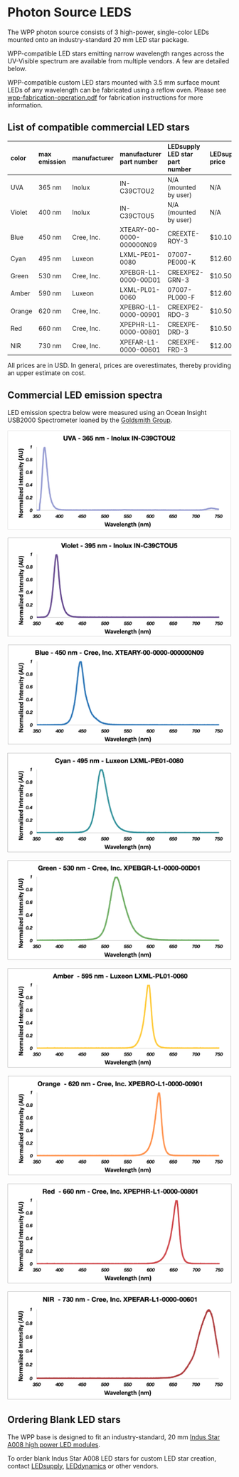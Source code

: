 # Photon Source LEDS

The WPP photon source consists of 3 high-power, single-color LEDs mounted onto an industry-standard 20 mm LED star package. 

WPP-compatible LED stars emitting narrow wavelength ranges across the UV-Visible spectrum are available from multiple vendors. A few are detailed below.

WPP-compatible custom LED stars mounted with 3.5 mm surface mount LEDs of any wavelength can be fabricated using a reflow oven. Please see [wpp-fabrication-operation.pdf](./fabrication-and-operation-instructions/wpp-fabrication-operation.tex) for fabrication instructions for more information.

## List of compatible commercial LED stars

| color          | max emission | manufacturer | manufacturer part number | LEDsupply LED star part number | LEDsupply price | LED Star vendors | LED vendors |
| :------------- | :----------- | :----------- | :----------------------- | :----------------------------- | :-------------- | :--------------- | :------------ |
| UVA            | 365 nm       | Inolux       | IN-C39CTOU2 	     	   | N/A (mounted by user)	        | N/A                | N/A | [DigiKey](https://www.digikey.com/en/products/detail/inolux/IN-C39CTOU2/9681227) [Mouser](https://www.mouser.com/ProductDetail/Inolux/IN-C39CTOU2/?qs=qSfuJ%252Bfl%2Fd4759YPTEyoag%3D%3D) |
| Violet         | 400 nm       | Inolux       | IN-C39CTOU5		       | N/A (mounted by user)          | N/A                | N/A | [DigiKey](https://www.digikey.com/en/products/detail/inolux/IN-C39CTOU5/9681233) [Mouser](https://www.mouser.com/ProductDetail/Inolux/IN-C39CTOU5/?qs=qSfuJ%252Bfl%2Fd6BLbca08ZG2g%3D%3D) |
| Blue           | 450 nm       | Cree, Inc.   | XTEARY-00-0000-000000N09  | CREEXTE-ROY-3	                | $10.10         | [LEDSupply](https://www.ledsupply.com/leds/cree-xlamp-xt-e-royal-blue-leds) | [DigiKey](https://www.digikey.com/en/products/detail/cree-inc/XTEARY-00-0000-000000N09/3744336) [Mouser](https://www.mouser.com/ProductDetail/Cree-Inc/XTEARY-00-0000-000000N09?qs=ygRr%2Ftkhtevu4HqMzfGc3w%3D%3D) |
| Cyan           | 495 nm       | Luxeon       | LXML-PE01-0080	    	   | 07007-PE000-K	                | $12.60           | [LEDSupply](https://www.ledsupply.com/leds/luxeon-rebel-color-leds) | [DigiKey](https://www.digikey.com/en/products/detail/lumileds/LXML-PE01-0080/3961255) [Mouser](https://www.mouser.com/ProductDetail/Lumileds/LXML-PE01-0080/?qs=7Vwje68bFtO%2F0g2M%252BAMdYQ%3D%3D) |
| Green          | 530 nm       | Cree, Inc.   | XPEBGR-L1-0000-00D01      | CREEXPE2-GRN-3		            | $10.50           | [LEDSupply](https://www.ledsupply.com/leds/cree-xlamp-xp-e2-color-high-power-led-star) | [DigiKey](https://www.digikey.com/en/products/detail/cree-inc/XPEBGR-L1-0000-00D01/4177200) [Mouser](https://www.mouser.com/ProductDetail/Cree-Inc/XPEBGR-L1-0000-00D01/?qs=rHlcMk0NooK%2FtCgm9PQ0pQ%3D%3D) |
| Amber          | 590 nm       | Luxeon       | LXML-PL01-0060		       | 07007-PL000-F	                | $12.60           | [LEDSupply](https://www.ledsupply.com/leds/luxeon-rebel-color-leds) | [DigiKey](https://www.digikey.com/en/products/detail/lumileds/LXML-PL01-0050/3961256) [Mouser](https://www.mouser.com/ProductDetail/Lumileds/LXML-PL01-0060?qs=7Vwje68bFtP0H6dN9OA%2FuA%3D%3D) |
| Orange         | 620 nm       | Cree, Inc.   | XPEBRO-L1-0000-00901	   | CREEXPE2-RDO-3                 | $10.50           | [LEDSupply](https://www.ledsupply.com/leds/cree-xlamp-xp-e2-color-high-power-led-star) | [DigiKey](https://www.digikey.com/en/products/detail/cree-inc/XPEBRO-L1-0000-00901/4177164) [Mouser](https://www.mouser.com/ProductDetail/Cree-Inc/XPEBRO-L1-0000-00901?qs=rHlcMk0NooLQklUEc3IqMg%3D%3D) |
| Red            | 660 nm       | Cree, Inc.   | XPEPHR-L1-0000-00801	   | CREEXPE-DRD-3                  | $10.50           | [LEDSupply](https://www.ledsupply.com/leds/cree-xlamp-xpe-high-power-led-star) | [DigiKey](https://www.digikey.com/en/products/detail/cree-inc/XPEPHR-L1-0000-00801/4895013) [Mouser](https://www.mouser.com/ProductDetail/Cree-Inc/XPEPHR-L1-0000-00801/?qs=3izLlwrMQ7lAtbsWL38zog%3D%3D) |
| NIR            | 730 nm       | Cree, Inc.   | XPEFAR-L1-0000-00601	   | CREEXPE-FRD-3	                | $12.00           | [LEDSupply](https://www.ledsupply.com/leds/cree-xlamp-xpe-high-power-led-star) | [DigiKey](https://www.digikey.com/en/products/detail/cree-inc/XPEFAR-L1-0000-00601/5303643) [Mouser](https://www.mouser.com/ProductDetail/Cree-Inc/XPEFAR-L1-0000-00601?qs=k72kBymvut%252B0JKg4b6%252BzNg%3D%3D) |

All prices are in USD.
In general, prices are overestimates, thereby providing an upper estimate on cost.

## Commercial LED emission spectra

LED emission spectra below were measured using an Ocean Insight USB2000 Spectrometer loaned by the [Goldsmith Group](https://goldsmith.chem.wisc.edu).

![UVA](./UVA-365-nm-IN-C39CTOU2.png)

![Violet](./Violet-395-nm-IN-C39CTOU5.png)

![Blue](./Blue-450-nm-XTEARY-00-0000-000000N09.png)

![Cyan](./Cyan-495-nm-LXML-PE01-0080.png)

![Green](./Green-530-nm-XPEBGR-L1-0000-00D01.png)

![Amber](./Amber-595-nm-LXML-PL01-0060.png)

![Orange](./Orange-620-nm-XPEBRO-L1-0000-00901.png)

![Red](./Red-660-nm-XPEPHR-L1-0000-00801.png)

![NIR](./NIR-730-nm-XPEFAR-L1-0000-00601.png)

## Ordering Blank LED stars

The WPP base is designed to fit an industry-standard, 20 mm [Indus Star A008 high power LED modules](https://leddynamics.com/indus-star-a007-a008).

To order blank Indus Star A008 LED stars for custom LED star creation, contact [LEDsupply](https://www.ledsupply.com/contact-us), [LEDdynamics](https://leddynamics.com/contact-us) or other vendors.
